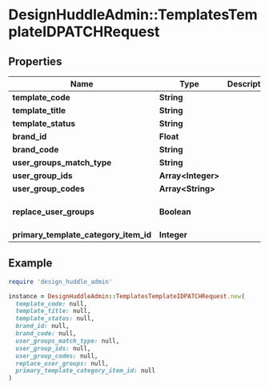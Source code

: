 # DesignHuddleAdmin::TemplatesTemplateIDPATCHRequest

## Properties

| Name | Type | Description | Notes |
| ---- | ---- | ----------- | ----- |
| **template_code** | **String** |  | [optional] |
| **template_title** | **String** |  | [optional] |
| **template_status** | **String** |  | [optional] |
| **brand_id** | **Float** |  | [optional] |
| **brand_code** | **String** |  | [optional] |
| **user_groups_match_type** | **String** |  | [optional] |
| **user_group_ids** | **Array&lt;Integer&gt;** |  | [optional] |
| **user_group_codes** | **Array&lt;String&gt;** |  | [optional] |
| **replace_user_groups** | **Boolean** |  | [optional][default to false] |
| **primary_template_category_item_id** | **Integer** |  | [optional] |

## Example

```ruby
require 'design_huddle_admin'

instance = DesignHuddleAdmin::TemplatesTemplateIDPATCHRequest.new(
  template_code: null,
  template_title: null,
  template_status: null,
  brand_id: null,
  brand_code: null,
  user_groups_match_type: null,
  user_group_ids: null,
  user_group_codes: null,
  replace_user_groups: null,
  primary_template_category_item_id: null
)
```

